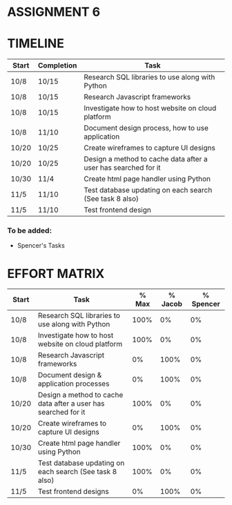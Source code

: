 # ASSIGNMENT 6



# TIMELINE

| Start | Completion | Task |
| -------  | ------- | ------------------------------------------------------------------- |
| 10/8 | 10/15 | Research SQL libraries to use along with Python |
| 10/8 | 10/15 | Research Javascript frameworks |
| 10/8 | 10/15 | Investigate how to host website on cloud platform |
| 10/8 | 11/10 | Document design process, how to use application |
| 10/20 | 10/25 | Create wireframes to capture UI designs |
| 10/20 | 10/25 | Design a method to cache data after a user has searched for it |
| 10/30 | 11/4 | Create html page handler using Python |
| 11/5 | 11/10 | Test database updating on each search (See task 8 also) |
| 11/5 | 11/10 | Test frontend design |


### To be added:
- Spencer's Tasks

# EFFORT MATRIX
| Start | Task | % Max | % Jacob | % Spencer |
| ------- | ------------------------------------------------------------------- | ------- | ------- | ------- |
| 10/8 | Research SQL libraries to use along with Python | 100% | 0% | 0% |
| 10/8 | Investigate how to host website on cloud platform | 100% | 0% | 0% |
| 10/8 | Research Javascript frameworks | 0% | 100% | 0% |
| 10/8 | Document design & application processes | 0% | 100% | 0% |
| 10/20 | Design a method to cache data after a user has searched for it | 100% | 0% | 0% |
| 10/20 | Create wireframes to capture UI designs | 0% | 100% | 0% |
| 10/30 | Create html page handler using Python | 100% | 0% | 0% |
| 11/5 | Test database updating on each search (See task 8 also) | 100% | 0% | 0% |
| 11/5 | Test frontend designs | 0% | 100% | 0% |

